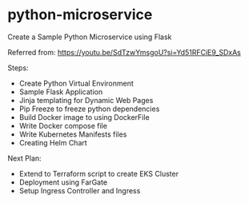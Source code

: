 # python-microservice
Create a Sample Python Microservice using Flask

Referred from: https://youtu.be/SdTzwYmsgoU?si=Yd51RFCiE9_SDxAs

Steps:
- Create Python Virtual Environment
- Sample Flask Application
- Jinja templating for Dynamic Web Pages
- Pip Freeze to freeze python dependencies
- Build Docker image to using DockerFile
- Write Docker compose file
- Write Kubernetes Manifests files
- Creating Helm Chart

Next Plan:
- Extend to Terraform script to create EKS Cluster
- Deployment using FarGate
- Setup Ingress Controller and Ingress
